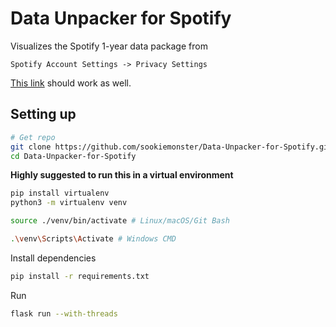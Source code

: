 # Data Unpacker for Spotify


Visualizes the Spotify 1-year data package from 

```
Spotify Account Settings -> Privacy Settings
```
[This link](https://www.spotify.com/account/privacy/) should work as well.



## Setting up 
```bash
# Get repo
git clone https://github.com/sookiemonster/Data-Unpacker-for-Spotify.git
cd Data-Unpacker-for-Spotify
```

<b>Highly suggested to run this in a virtual environment</b>
```bash
pip install virtualenv
python3 -m virtualenv venv
```
```bash
source ./venv/bin/activate # Linux/macOS/Git Bash
```
```bash
.\venv\Scripts\Activate # Windows CMD
```

Install dependencies
```bash
pip install -r requirements.txt
```

Run
```bash
flask run --with-threads
```
